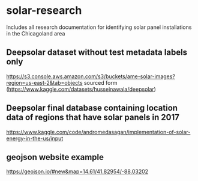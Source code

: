 # solar-research
Includes all research documentation for identifying solar panel installations in the Chicagoland area

## Deepsolar dataset without test metadata labels only 
https://s3.console.aws.amazon.com/s3/buckets/ame-solar-images?region=us-east-2&tab=objects sourced form (https://www.kaggle.com/datasets/husseinawala/deepsolar)
## Deepsolar final database containing location data of regions that have solar panels in 2017 
https://www.kaggle.com/code/andromedasagan/implementation-of-solar-energy-in-the-us/input

## geojson website example 
https://geojson.io/#new&map=14.61/41.82954/-88.03202

